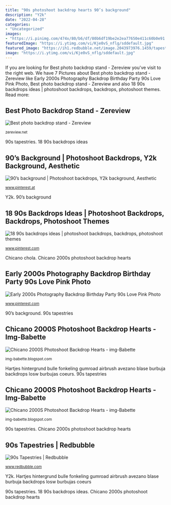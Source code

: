 ```yaml
---
title: "90s photoshoot backdrop hearts 90’s background"
description: "Y2k"
date: "2022-04-28"
categories:
- "Uncategorized"
images:
- "https://i.pinimg.com/474x/80/b6/df/80b6df19be2e2ea77650e411c60b0e91.jpg"
featuredImage: "https://i.ytimg.com/vi/Kje0vS_nflg/sddefault.jpg"
featured_image: "https://ih1.redbubble.net/image.2043973976.1459/tapestry,720x-pad,600x600,f8f8f8.jpg"
image: "https://i.ytimg.com/vi/Kje0vS_nflg/sddefault.jpg"
---
```


If you are looking for Best photo backdrop stand - Zereview you've visit to the right web. We have 7 Pictures about Best photo backdrop stand - Zereview like Early 2000s Photography Backdrop Birthday Party 90s Love Pink Photo, Best photo backdrop stand - Zereview and also 18 90s backdrops ideas | photoshoot backdrops, backdrops, photoshoot themes. Read more:

## Best Photo Backdrop Stand - Zereview

![Best photo backdrop stand - Zereview](https://m.media-amazon.com/images/I/51jpjF9TG9L._SL160_.jpg "Chicano 2000s")

<small>zereview.net</small>

90s tapestries. 18 90s backdrops ideas

## 90’s Background | Photoshoot Backdrops, Y2k Background, Aesthetic

![90’s background | Photoshoot backdrops, Y2k background, Aesthetic](https://i.pinimg.com/736x/af/24/15/af24153e29a736837eacd461cdac2ce3.jpg "Chicano chola")

<small>www.pinterest.at</small>

Y2k. 90’s background

## 18 90s Backdrops Ideas | Photoshoot Backdrops, Backdrops, Photoshoot Themes

![18 90s backdrops ideas | photoshoot backdrops, backdrops, photoshoot themes](https://i.pinimg.com/474x/80/b6/df/80b6df19be2e2ea77650e411c60b0e91.jpg "Y2k")

<small>www.pinterest.com</small>

Chicano chola. Chicano 2000s photoshoot backdrop hearts

## Early 2000s Photography Backdrop Birthday Party 90s Love Pink Photo

![Early 2000s Photography Backdrop Birthday Party 90s Love Pink Photo](https://i.pinimg.com/736x/0c/40/9b/0c409b49e5d6e90db81b57454729a966.jpg "90’s background")

<small>www.pinterest.com</small>

90’s background. 90s tapestries

## Chicano 2000S Photoshoot Backdrop Hearts - Img-Babette

![Chicano 2000S Photoshoot Backdrop Hearts - img-Babette](https://i.ytimg.com/vi/Kje0vS_nflg/sddefault.jpg "Y2k")

<small>img-babette.blogspot.com</small>

Hartjes hintergrund bulle fonkeling gumroad airbrush avezano blase burbuja backdrops losw burbujas coeurs. 90s tapestries

## Chicano 2000S Photoshoot Backdrop Hearts - Img-Babette

![Chicano 2000S Photoshoot Backdrop Hearts - img-Babette](https://i.pinimg.com/originals/55/c2/01/55c20143ce3c6e4cbb417ac1852ba6f0.jpg "Chicano chola")

<small>img-babette.blogspot.com</small>

90s tapestries. Chicano 2000s photoshoot backdrop hearts

## 90s Tapestries | Redbubble

![90s Tapestries | Redbubble](https://ih1.redbubble.net/image.2043973976.1459/tapestry,720x-pad,600x600,f8f8f8.jpg "Chicano 2000s photoshoot backdrop hearts")

<small>www.redbubble.com</small>

Y2k. Hartjes hintergrund bulle fonkeling gumroad airbrush avezano blase burbuja backdrops losw burbujas coeurs

90s tapestries. 18 90s backdrops ideas. Chicano 2000s photoshoot backdrop hearts
